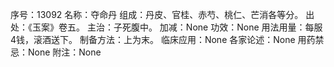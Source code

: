 序号：13092
名称：夺命丹
组成：丹皮、官桂、赤芍、桃仁、芒消各等分。
出处：《玉案》卷五。
主治：子死腹中。
加减：None
功效：None
用法用量：每服4钱，滚酒送下。
制备方法：上为末。
临床应用：None
各家论述：None
用药禁忌：None
附注：None
